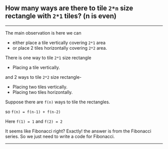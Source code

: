 ## How many ways are there to tile `2*n` size rectangle with `2*1` tiles? (n is even)
---
The main observation is here we can 
* either place a tile vertically covering `2*1` area 
* or place 2 tiles horizontally covering `2*2` area.
  
There is one way to tile `2*1` size rectangle
* Placing a tile vertically.
  
and 2 ways to tile `2*2` size rectangle-
* Placing two tiles vertically.
* Placing two tiles horizontally.
  
Suppose there are `f(n)` ways to tile the rectangles.

so  `f(n) = f(n-1) + f(n-2)`

Here `f(1) = 1` and `f(2) = 2`  


It seems like Fibonacci right? Exactly! the answer is from the Fibonacci series.
So we just need to write a code for Fibonacci.

---
